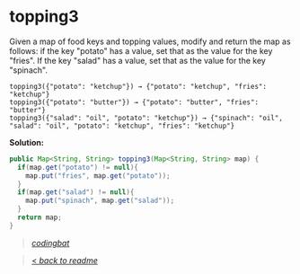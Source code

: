 # topping3

Given a map of food keys and topping values, modify and return the map as follows: if the key "potato" has a value, set that as the value for the key "fries". If the key "salad" has a value, set that as the value for the key "spinach".

```
topping3({"potato": "ketchup"}) → {"potato": "ketchup", "fries": "ketchup"}
topping3({"potato": "butter"}) → {"potato": "butter", "fries": "butter"}
topping3({"salad": "oil", "potato": "ketchup"}) → {"spinach": "oil", "salad": "oil", "potato": "ketchup", "fries": "ketchup"}
```

**Solution:**

```java
public Map<String, String> topping3(Map<String, String> map) {
  if(map.get("potato") != null){
    map.put("fries", map.get("potato"));
  }
  if(map.get("salad") != null){
    map.put("spinach", map.get("salad"));
  }
  return map;
}
```

> _[codingbat](https://codingbat.com/prob/p128461)_

> [< _back to readme_](FINDREPLACEREADME)